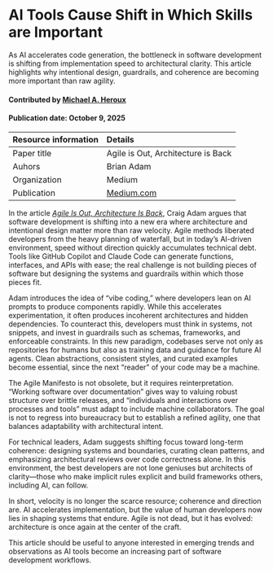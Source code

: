 # AI Tools Cause Shift in Which Skills are Important
<!-- deck text start --> 
As AI accelerates code generation, the bottleneck in software development is shifting from implementation speed to architectural clarity. This article highlights why intentional design, guardrails, and coherence are becoming more important than raw agility.  
<!-- deck text end --> 

#### Contributed by [Michael A. Heroux](https://github.com/maherou)

#### Publication date: October 9, 2025

Resource information | Details
:--- | :--- 
Paper title  | Agile is Out, Architecture is Back
Auhors |Brian Adam
Organization | Medium
Publication | [Medium.com](https://medium.com/@craig_32726/agile-is-out-architecture-is-back-7586910ab810)

In the article *[Agile Is Out, Architecture Is Back](https://medium.com/@craig_32726/agile-is-out-architecture-is-back-7586910ab810)*, Craig Adam argues that software development is shifting into a new era where architecture and intentional design matter more than raw velocity. Agile methods liberated developers from the heavy planning of waterfall, but in today’s AI-driven environment, speed without direction quickly accumulates technical debt. Tools like GitHub Copilot and Claude Code can generate functions, interfaces, and APIs with ease; the real challenge is not building pieces of software but designing the systems and guardrails within which those pieces fit.  

Adam introduces the idea of “vibe coding,” where developers lean on AI prompts to produce components rapidly. While this accelerates experimentation, it often produces incoherent architectures and hidden dependencies. To counteract this, developers must think in systems, not snippets, and invest in guardrails such as schemas, frameworks, and enforceable constraints. In this new paradigm, codebases serve not only as repositories for humans but also as training data and guidance for future AI agents. Clean abstractions, consistent styles, and curated examples become essential, since the next “reader” of your code may be a machine.  

The Agile Manifesto is not obsolete, but it requires reinterpretation. “Working software over documentation” gives way to valuing robust structure over brittle releases, and “individuals and interactions over processes and tools” must adapt to include machine collaborators. The goal is not to regress into bureaucracy but to establish a refined agility, one that balances adaptability with architectural intent.  

For technical leaders, Adam suggests shifting focus toward long-term coherence: designing systems and boundaries, curating clean patterns, and emphasizing architectural reviews over code correctness alone. In this environment, the best developers are not lone geniuses but architects of clarity—those who make implicit rules explicit and build frameworks others, including AI, can follow.  

In short, velocity is no longer the scarce resource; coherence and direction are. AI accelerates implementation, but the value of human developers now lies in shaping systems that endure. Agile is not dead, but it has evolved: architecture is once again at the center of the craft.  

This article should be useful to anyone interested in emerging trends and observations as AI tools become an increasing part of software development workflows.

<!---
Publish: no
RSS update: 2025-09-10
Topics: software process improvement, software engineering, design
Pinned: no
--->